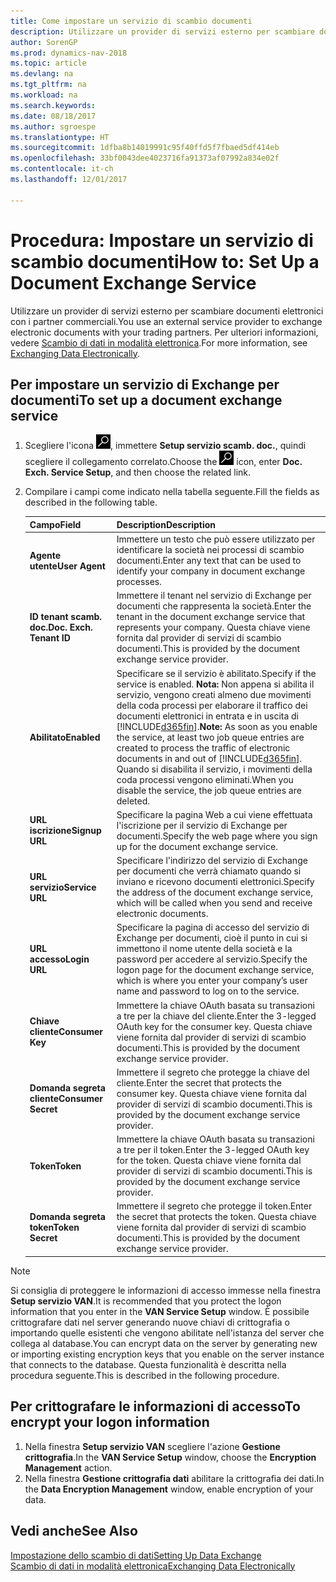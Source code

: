 ```yaml
---
title: Come impostare un servizio di scambio documenti
description: Utilizzare un provider di servizi esterno per scambiare documenti elettronici con i partner commerciali.
author: SorenGP
ms.prod: dynamics-nav-2018
ms.topic: article
ms.devlang: na
ms.tgt_pltfrm: na
ms.workload: na
ms.search.keywords: 
ms.date: 08/18/2017
ms.author: sgroespe
ms.translationtype: HT
ms.sourcegitcommit: 1dfba8b14019991c95f40ffd5f7fbaed5df414eb
ms.openlocfilehash: 33bf0043dee4023716fa91373af07992a834e02f
ms.contentlocale: it-ch
ms.lasthandoff: 12/01/2017

---
```

# <a name="how-to-set-up-a-document-exchange-service"></a><span data-ttu-id="c769b-103">Procedura: Impostare un servizio di scambio documenti</span><span class="sxs-lookup"><span data-stu-id="c769b-103">How to: Set Up a Document Exchange Service</span></span>
<span data-ttu-id="c769b-104">Utilizzare un provider di servizi esterno per scambiare documenti elettronici con i partner commerciali.</span><span class="sxs-lookup"><span data-stu-id="c769b-104">You use an external service provider to exchange electronic documents with your trading partners.</span></span> <span data-ttu-id="c769b-105">Per ulteriori informazioni, vedere [Scambio di dati in modalità elettronica](across-data-exchange.md).</span><span class="sxs-lookup"><span data-stu-id="c769b-105">For more information, see [Exchanging Data Electronically](across-data-exchange.md).</span></span>  

## <a name="to-set-up-a-document-exchange-service"></a><span data-ttu-id="c769b-106">Per impostare un servizio di Exchange per documenti</span><span class="sxs-lookup"><span data-stu-id="c769b-106">To set up a document exchange service</span></span>  
1. <span data-ttu-id="c769b-107">Scegliere l'icona ![Cerca pagina o report](media/ui-search/search_small.png "icona Cerca pagina o report"), immettere **Setup servizio scamb. doc.**, quindi scegliere il collegamento correlato.</span><span class="sxs-lookup"><span data-stu-id="c769b-107">Choose the ![Search for Page or Report](media/ui-search/search_small.png "Search for Page or Report icon") icon, enter **Doc. Exch. Service Setup**, and then choose the related link.</span></span>  
2. <span data-ttu-id="c769b-108">Compilare i campi come indicato nella tabella seguente.</span><span class="sxs-lookup"><span data-stu-id="c769b-108">Fill the fields as described in the following table.</span></span>  

    |<span data-ttu-id="c769b-109">Campo</span><span class="sxs-lookup"><span data-stu-id="c769b-109">Field</span></span>|<span data-ttu-id="c769b-110">Description</span><span class="sxs-lookup"><span data-stu-id="c769b-110">Description</span></span>|  
    |---------------------------------|---------------------------------------|  
    |<span data-ttu-id="c769b-111">**Agente utente**</span><span class="sxs-lookup"><span data-stu-id="c769b-111">**User Agent**</span></span>|<span data-ttu-id="c769b-112">Immettere un testo che può essere utilizzato per identificare la società nei processi di scambio documenti.</span><span class="sxs-lookup"><span data-stu-id="c769b-112">Enter any text that can be used to identify your company in document exchange processes.</span></span>|  
    |<span data-ttu-id="c769b-113">**ID tenant scamb. doc.**</span><span class="sxs-lookup"><span data-stu-id="c769b-113">**Doc. Exch. Tenant ID**</span></span>|<span data-ttu-id="c769b-114">Immettere il tenant nel servizio di Exchange per documenti che rappresenta la società.</span><span class="sxs-lookup"><span data-stu-id="c769b-114">Enter the tenant in the document exchange service that represents your company.</span></span> <span data-ttu-id="c769b-115">Questa chiave viene fornita dal provider di servizi di scambio documenti.</span><span class="sxs-lookup"><span data-stu-id="c769b-115">This is provided by the document exchange service provider.</span></span>|  
    |<span data-ttu-id="c769b-116">**Abilitato**</span><span class="sxs-lookup"><span data-stu-id="c769b-116">**Enabled**</span></span>|<span data-ttu-id="c769b-117">Specificare se il servizio è abilitato.</span><span class="sxs-lookup"><span data-stu-id="c769b-117">Specify if the service is enabled.</span></span> <span data-ttu-id="c769b-118">**Nota:** Non appena si abilita il servizio, vengono creati almeno due movimenti della coda processi per elaborare il traffico dei documenti elettronici in entrata e in uscita di [!INCLUDE[d365fin](includes/d365fin_md.md)].</span><span class="sxs-lookup"><span data-stu-id="c769b-118">**Note:**  As soon as you enable the service, at least two job queue entries are created to process the traffic of electronic documents in and out of [!INCLUDE[d365fin](includes/d365fin_md.md)].</span></span> <span data-ttu-id="c769b-119">Quando si disabilita il servizio, i movimenti della coda processi vengono eliminati.</span><span class="sxs-lookup"><span data-stu-id="c769b-119">When you disable the service, the job queue entries are deleted.</span></span>|  
    |<span data-ttu-id="c769b-120">**URL iscrizione**</span><span class="sxs-lookup"><span data-stu-id="c769b-120">**Signup URL**</span></span>|<span data-ttu-id="c769b-121">Specificare la pagina Web a cui viene effettuata l'iscrizione per il servizio di Exchange per documenti.</span><span class="sxs-lookup"><span data-stu-id="c769b-121">Specify the web page where you sign up for the document exchange service.</span></span>|  
    |<span data-ttu-id="c769b-122">**URL servizio**</span><span class="sxs-lookup"><span data-stu-id="c769b-122">**Service URL**</span></span>|<span data-ttu-id="c769b-123">Specificare l'indirizzo del servizio di Exchange per documenti che verrà chiamato quando si inviano e ricevono documenti elettronici.</span><span class="sxs-lookup"><span data-stu-id="c769b-123">Specify the address of the document exchange service, which will be called when you send and receive electronic documents.</span></span>|  
    |<span data-ttu-id="c769b-124">**URL accesso**</span><span class="sxs-lookup"><span data-stu-id="c769b-124">**Login URL**</span></span>|<span data-ttu-id="c769b-125">Specificare la pagina di accesso del servizio di Exchange per documenti, cioè il punto in cui si immettono il nome utente della società e la password per accedere al servizio.</span><span class="sxs-lookup"><span data-stu-id="c769b-125">Specify the logon page for the document exchange service, which is where you enter your company’s user name and password to log on to the service.</span></span>|  
    |<span data-ttu-id="c769b-126">**Chiave cliente**</span><span class="sxs-lookup"><span data-stu-id="c769b-126">**Consumer Key**</span></span>|<span data-ttu-id="c769b-127">Immettere la chiave OAuth basata su transazioni a tre per la chiave del cliente.</span><span class="sxs-lookup"><span data-stu-id="c769b-127">Enter the 3-legged OAuth key for the consumer key.</span></span> <span data-ttu-id="c769b-128">Questa chiave viene fornita dal provider di servizi di scambio documenti.</span><span class="sxs-lookup"><span data-stu-id="c769b-128">This is provided by the document exchange service provider.</span></span>|  
    |<span data-ttu-id="c769b-129">**Domanda segreta cliente**</span><span class="sxs-lookup"><span data-stu-id="c769b-129">**Consumer Secret**</span></span>|<span data-ttu-id="c769b-130">Immettere il segreto che protegge la chiave del cliente.</span><span class="sxs-lookup"><span data-stu-id="c769b-130">Enter the secret that protects the consumer key.</span></span> <span data-ttu-id="c769b-131">Questa chiave viene fornita dal provider di servizi di scambio documenti.</span><span class="sxs-lookup"><span data-stu-id="c769b-131">This is provided by the document exchange service provider.</span></span>|  
    |<span data-ttu-id="c769b-132">**Token**</span><span class="sxs-lookup"><span data-stu-id="c769b-132">**Token**</span></span>|<span data-ttu-id="c769b-133">Immettere la chiave OAuth basata su transazioni a tre per il token.</span><span class="sxs-lookup"><span data-stu-id="c769b-133">Enter the 3-legged OAuth key for the token.</span></span> <span data-ttu-id="c769b-134">Questa chiave viene fornita dal provider di servizi di scambio documenti.</span><span class="sxs-lookup"><span data-stu-id="c769b-134">This is provided by the document exchange service provider.</span></span>|  
    |<span data-ttu-id="c769b-135">**Domanda segreta token**</span><span class="sxs-lookup"><span data-stu-id="c769b-135">**Token Secret**</span></span>|<span data-ttu-id="c769b-136">Immettere il segreto che protegge il token.</span><span class="sxs-lookup"><span data-stu-id="c769b-136">Enter the secret that protects the token.</span></span> <span data-ttu-id="c769b-137">Questa chiave viene fornita dal provider di servizi di scambio documenti.</span><span class="sxs-lookup"><span data-stu-id="c769b-137">This is provided by the document exchange service provider.</span></span>|  

> [!NOTE]  
>  <span data-ttu-id="c769b-138">Si consiglia di proteggere le informazioni di accesso immesse nella finestra **Setup servizio VAN**.</span><span class="sxs-lookup"><span data-stu-id="c769b-138">It is recommended that you protect the logon information that you enter in the **VAN Service Setup** window.</span></span> <span data-ttu-id="c769b-139">È possibile crittografare dati nel server generando nuove chiavi di crittografia o importando quelle esistenti che vengono abilitate nell'istanza del server che collega al database.</span><span class="sxs-lookup"><span data-stu-id="c769b-139">You can encrypt data on the server by generating new or importing existing encryption keys that you enable on the server instance that connects to the database.</span></span> <span data-ttu-id="c769b-140">Questa funzionalità è descritta nella procedura seguente.</span><span class="sxs-lookup"><span data-stu-id="c769b-140">This is described in the following procedure.</span></span>  

## <a name="to-encrypt-your-logon-information"></a><span data-ttu-id="c769b-141">Per crittografare le informazioni di accesso</span><span class="sxs-lookup"><span data-stu-id="c769b-141">To encrypt your logon information</span></span>  
1. <span data-ttu-id="c769b-142">Nella finestra **Setup servizio VAN** scegliere l'azione **Gestione crittografia**.</span><span class="sxs-lookup"><span data-stu-id="c769b-142">In the **VAN Service Setup** window, choose the **Encryption Management** action.</span></span>  
2. <span data-ttu-id="c769b-143">Nella finestra **Gestione crittografia dati** abilitare la crittografia dei dati.</span><span class="sxs-lookup"><span data-stu-id="c769b-143">In the **Data Encryption Management** window, enable encryption of your data.</span></span> <!--For more information, see [Manage Data Encryption](../manage-data-encryption.md).-->  

## <a name="see-also"></a><span data-ttu-id="c769b-144">Vedi anche</span><span class="sxs-lookup"><span data-stu-id="c769b-144">See Also</span></span>  
[<span data-ttu-id="c769b-145">Impostazione dello scambio di dati</span><span class="sxs-lookup"><span data-stu-id="c769b-145">Setting Up Data Exchange</span></span>](across-set-up-data-exchange.md)  
[<span data-ttu-id="c769b-146">Scambio di dati in modalità elettronica</span><span class="sxs-lookup"><span data-stu-id="c769b-146">Exchanging Data Electronically</span></span>](across-data-exchange.md)


